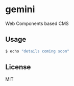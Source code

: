 # gemini

Web Components based CMS


## Usage

```bash
$ echo "details coming soon"
```


## License

MIT
